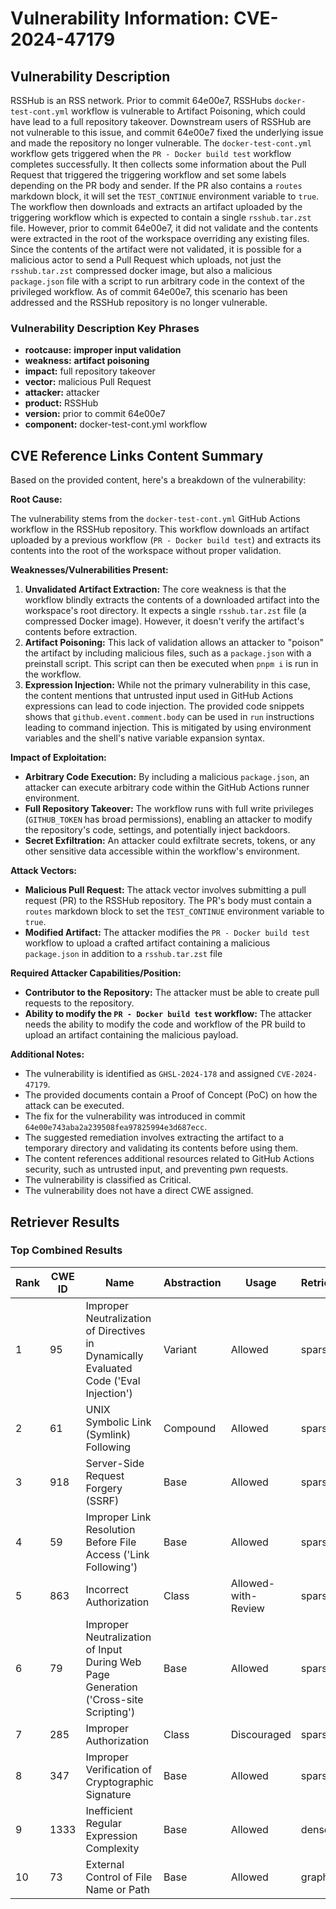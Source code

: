 # Vulnerability Information: CVE-2024-47179

## Vulnerability Description
RSSHub is an RSS network. Prior to commit 64e00e7, RSSHubs `docker-test-cont.yml` workflow is vulnerable to Artifact Poisoning, which could have lead to a full repository takeover. Downstream users of RSSHub are not vulnerable to this issue, and commit 64e00e7 fixed the underlying issue and made the repository no longer vulnerable. The `docker-test-cont.yml` workflow gets triggered when the `PR - Docker build test` workflow completes successfully. It then collects some information about the Pull Request that triggered the triggering workflow and set some labels depending on the PR body and sender. If the PR also contains a `routes` markdown block, it will set the `TEST_CONTINUE` environment variable to `true`. The workflow then downloads and extracts an artifact uploaded by the triggering workflow which is expected to contain a single `rsshub.tar.zst` file. However, prior to commit 64e00e7, it did not validate and the contents were extracted in the root of the workspace overriding any existing files. Since the contents of the artifact were not validated, it is possible for a malicious actor to send a Pull Request which uploads, not just the `rsshub.tar.zst` compressed docker image, but also a malicious `package.json` file with a script to run arbitrary code in the context of the privileged workflow. As of commit 64e00e7, this scenario has been addressed and the RSSHub repository is no longer vulnerable.

### Vulnerability Description Key Phrases
- **rootcause:** **improper input validation**
- **weakness:** **artifact poisoning**
- **impact:** full repository takeover
- **vector:** malicious Pull Request
- **attacker:** attacker
- **product:** RSSHub
- **version:** prior to commit 64e00e7
- **component:** docker-test-cont.yml workflow

## CVE Reference Links Content Summary
Based on the provided content, here's a breakdown of the vulnerability:

**Root Cause:**

The vulnerability stems from the `docker-test-cont.yml` GitHub Actions workflow in the RSSHub repository. This workflow downloads an artifact uploaded by a previous workflow (`PR - Docker build test`) and extracts its contents into the root of the workspace without proper validation.

**Weaknesses/Vulnerabilities Present:**

1.  **Unvalidated Artifact Extraction:** The core weakness is that the workflow blindly extracts the contents of a downloaded artifact into the workspace's root directory. It expects a single `rsshub.tar.zst` file (a compressed Docker image). However, it doesn't verify the artifact's contents before extraction.
2.  **Artifact Poisoning:** This lack of validation allows an attacker to "poison" the artifact by including malicious files, such as a `package.json` with a preinstall script. This script can then be executed when `pnpm i` is run in the workflow.
3. **Expression Injection:** While not the primary vulnerability in this case, the content mentions that untrusted input used in GitHub Actions expressions can lead to code injection. The provided code snippets shows that `github.event.comment.body` can be used in `run` instructions leading to command injection. This is mitigated by using environment variables and the shell's native variable expansion syntax.
    
**Impact of Exploitation:**

*   **Arbitrary Code Execution:** By including a malicious `package.json`, an attacker can execute arbitrary code within the GitHub Actions runner environment.
*   **Full Repository Takeover:** The workflow runs with full write privileges (`GITHUB_TOKEN` has broad permissions), enabling an attacker to modify the repository's code, settings, and potentially inject backdoors.
*   **Secret Exfiltration:** An attacker could exfiltrate secrets, tokens, or any other sensitive data accessible within the workflow's environment.

**Attack Vectors:**

*   **Malicious Pull Request:** The attack vector involves submitting a pull request (PR) to the RSSHub repository. The PR's body must contain a `routes` markdown block to set the `TEST_CONTINUE` environment variable to `true`.
*   **Modified Artifact:** The attacker modifies the `PR - Docker build test` workflow to upload a crafted artifact containing a malicious `package.json` in addition to a `rsshub.tar.zst` file

**Required Attacker Capabilities/Position:**

*   **Contributor to the Repository:** The attacker must be able to create pull requests to the repository.
*   **Ability to modify the `PR - Docker build test` workflow:** The attacker needs the ability to modify the code and workflow of the PR build to upload an artifact containing the malicious payload.

**Additional Notes:**

*   The vulnerability is identified as `GHSL-2024-178` and assigned `CVE-2024-47179`.
*   The provided documents contain a Proof of Concept (PoC) on how the attack can be executed.
* The fix for the vulnerability was introduced in commit `64e00e743aba2a239508fea97825994e3d687ecc`.
*   The suggested remediation involves extracting the artifact to a temporary directory and validating its contents before using them.
*   The content references additional resources related to GitHub Actions security, such as untrusted input, and preventing pwn requests.
*   The vulnerability is classified as Critical.
*   The vulnerability does not have a direct CWE assigned.

## Retriever Results

### Top Combined Results

| Rank | CWE ID | Name | Abstraction | Usage  | Retrievers | Individual Scores |
|------|--------|------|-------------|-------|------------|-------------------|
| 1 | 95 | Improper Neutralization of Directives in Dynamically Evaluated Code ('Eval Injection') | Variant | Allowed | sparse | 1.191 |
| 2 | 61 | UNIX Symbolic Link (Symlink) Following | Compound | Allowed | sparse | 1.191 |
| 3 | 918 | Server-Side Request Forgery (SSRF) | Base | Allowed | sparse | 1.155 |
| 4 | 59 | Improper Link Resolution Before File Access ('Link Following') | Base | Allowed | sparse | 1.142 |
| 5 | 863 | Incorrect Authorization | Class | Allowed-with-Review | sparse | 1.128 |
| 6 | 79 | Improper Neutralization of Input During Web Page Generation ('Cross-site Scripting') | Base | Allowed | sparse | 1.116 |
| 7 | 285 | Improper Authorization | Class | Discouraged | sparse | 1.115 |
| 8 | 347 | Improper Verification of Cryptographic Signature | Base | Allowed | sparse | 1.113 |
| 9 | 1333 | Inefficient Regular Expression Complexity | Base | Allowed | dense | 0.515 |
| 10 | 73 | External Control of File Name or Path | Base | Allowed | graph | 0.002 |

